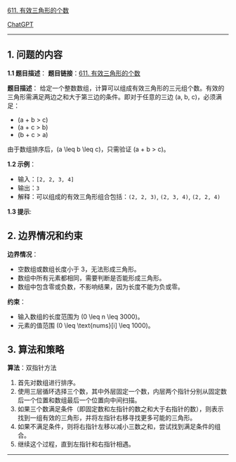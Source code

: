 [611. 有效三角形的个数](https://leetcode.cn/problems/valid-triangle-number)

[ChatGPT](https://chat.openai.com/share/6b92ab52-a24e-4039-b59f-f79c7d5a50f5)

---

## 1. 问题的内容
**1.1 题目描述**：
**题目链接**：[611. 有效三角形的个数](https://leetcode.cn/problems/valid-triangle-number)

**题目描述**：
给定一个整数数组，计算可以组成有效三角形的三元组个数。有效的三角形需满足两边之和大于第三边的条件。即对于任意的三边 \(a, b, c\)，必须满足：
- \(a + b > c\)
- \(a + c > b\)
- \(b + c > a\)

由于数组排序后，\(a \leq b \leq c\)，只需验证 \(a + b > c\)。

**1.2 示例**：
- 输入：`[2, 2, 3, 4]`
- 输出：`3`
- 解释：可以组成的有效三角形组合包括：`(2, 2, 3)`, `(2, 3, 4)`, `(2, 2, 4)`

**1.3 提示**:

## 2. 边界情况和约束
**边界情况**：
- 空数组或数组长度小于 3，无法形成三角形。
- 数组中所有元素都相同，需要判断是否能形成三角形。
- 数组中包含零或负数，不影响结果，因为长度不能为负或零。

**约束**：
- 输入数组的长度范围为 \(0 \leq n \leq 3000\)。
- 元素的值范围 \(0 \leq \text{nums}[i] \leq 1000\)。

## 3. 算法和策略
**算法**：双指针方法

1. 首先对数组进行排序。
2. 使用三层循环选择三个数，其中外层固定一个数，内层两个指针分别从固定数后一个位置和数组最后一个位置向中间扫描。
3. 如果三个数满足条件（即固定数和左指针的数之和大于右指针的数），则表示找到一组有效的三角形，并将左指针右移寻找更多可能的三角形。
4. 如果不满足条件，则将右指针左移以减小三数之和，尝试找到满足条件的组合。
5. 继续这个过程，直到左指针和右指针相遇。

---